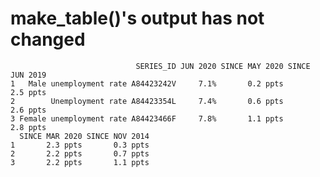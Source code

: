# make_table()'s output has not changed

                                SERIES_ID JUN 2020 SINCE MAY 2020 SINCE JUN 2019
    1   Male unemployment rate A84423242V     7.1%       0.2 ppts       2.5 ppts
    2        Unemployment rate A84423354L     7.4%       0.6 ppts       2.6 ppts
    3 Female unemployment rate A84423466F     7.8%       1.1 ppts       2.8 ppts
      SINCE MAR 2020 SINCE NOV 2014
    1       2.3 ppts       0.3 ppts
    2       2.2 ppts       0.7 ppts
    3       2.2 ppts       1.1 ppts

